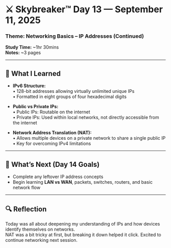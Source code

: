 # ⚔️ Skybreaker™ Day 13 — September 11, 2025

### Theme: Networking Basics – IP Addresses (Continued)
**Study Time:** ~1hr 30mins  
**Notes:** ~3 pages  

---

## 🧠 What I Learned

- **IPv6 Structure:**  
  • 128-bit addresses allowing virtually unlimited unique IPs  
  • Formatted in eight groups of four hexadecimal digits  

- **Public vs Private IPs:**  
  • Public IPs: Routable on the internet  
  • Private IPs: Used within local networks, not directly accessible from the internet  

- **Network Address Translation (NAT):**  
  • Allows multiple devices on a private network to share a single public IP  
  • Key for overcoming IPv4 limitations  

---

## 🎯 What’s Next (Day 14 Goals)

- Complete any leftover IP address concepts  
- Begin learning **LAN vs WAN**, packets, switches, routers, and basic network flow  

---

## 🔍 Reflection

Today was all about deepening my understanding of IPs and how devices identify themselves on networks.  
NAT was a bit tricky at first, but breaking it down helped it click. Excited to continue networking next session.  
